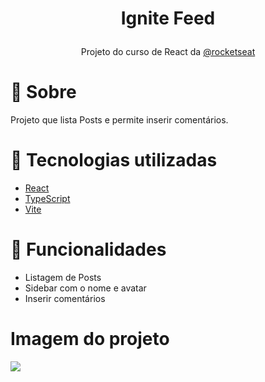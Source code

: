 <h1><p align="center">Ignite Feed</p></h1>
 <p align="center">Projeto do curso de React da <a href="https://www.rocketseat.com.br/">@rocketseat</a> </p>

# 🎯 Sobre
   Projeto que lista Posts e permite inserir comentários.

# 🚀 Tecnologias utilizadas 
- [React](https://react.dev/)
- [TypeScript](https://www.typescriptlang.org/)
- [Vite](https://vitejs.dev/)

# 🎇 Funcionalidades 
- Listagem de Posts
- Sidebar com o nome e avatar
- Inserir comentários

# Imagem do projeto
<img src="https://github.com/clesarjr/ignite-feed_react-ts/assets/53583192/47c0bbd1-d1e0-4a75-bfd1-e1f5ac66944f"/>
